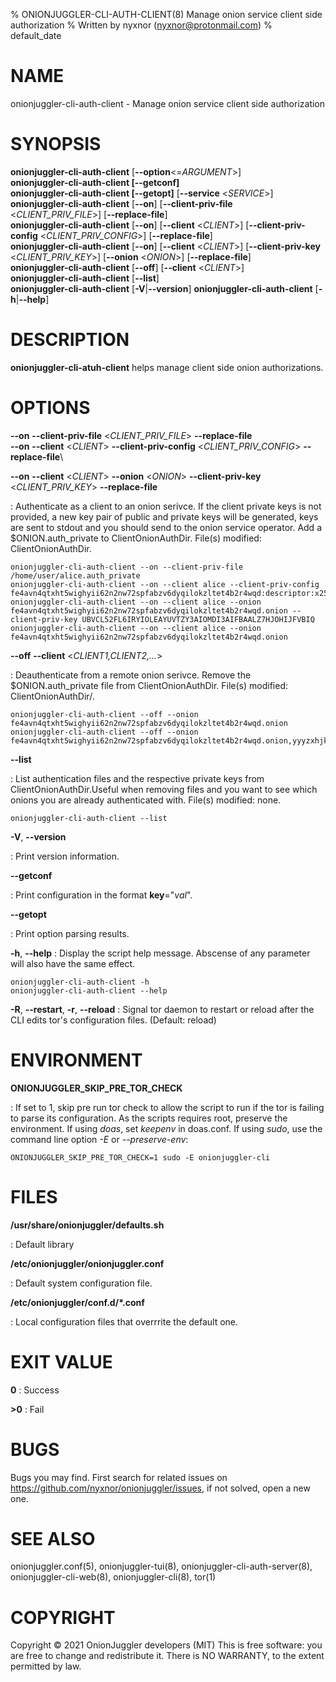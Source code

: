 % ONIONJUGGLER-CLI-AUTH-CLIENT(8) Manage onion service client side authorization
% Written by nyxnor (nyxnor@protonmail.com)
% default_date

# NAME

onionjuggler-cli-auth-client - Manage onion service client side authorization


# SYNOPSIS

**onionjuggler-cli-auth-client** [**--option**<=*ARGUMENT*>]\
**onionjuggler-cli-auth-client [--getconf]**\
**onionjuggler-cli-auth-client [--getopt]** [**--service** <*SERVICE*>]\
**onionjuggler-cli-auth-client** [**--on**] [**--client-priv-file** <*CLIENT_PRIV_FILE*>] [**--replace-file**]\
**onionjuggler-cli-auth-client** [**--on**] [**--client** <*CLIENT*>] [**--client-priv-config** <*CLIENT_PRIV_CONFIG*>] [**--replace-file**]\
**onionjuggler-cli-auth-client** [**--on**] [**--client** <*CLIENT*>] [**--client-priv-key** <*CLIENT_PRIV_KEY*>] [**--onion** <*ONION*>] [**--replace-file**]\
**onionjuggler-cli-auth-client** [**--off**] [**--client** <*CLIENT*>]\
**onionjuggler-cli-auth-client** [**--list**]\
**onionjuggler-cli-auth-client** [**-V**|**--version**]
**onionjuggler-cli-auth-client** [**-h**|**--help**]


# DESCRIPTION

**onionjuggler-cli-atuh-client** helps manage client side onion authorizations.


# OPTIONS

**--on** **--client-priv-file** <*CLIENT_PRIV_FILE*> **--replace-file**\
**--on** **--client** <*CLIENT*> **--client-priv-config** <*CLIENT_PRIV_CONFIG*> **--replace-file**\

**--on** **--client** <*CLIENT*> **--onion** <*ONION*> **--client-priv-key** <*CLIENT_PRIV_KEY*> **--replace-file**

: Authenticate as a client to an onion serivce. If the client private keys is not provided, a new key pair of public and private keys will be generated, keys are sent to stdout and you should send to the onion service operator. Add a $ONION.auth_private to ClientOnionAuthDir. File(s) modified: ClientOnionAuthDir.
```
onionjuggler-cli-auth-client --on --client-priv-file /home/user/alice.auth_private
onionjuggler-cli-auth-client --on --client alice --client-priv-config fe4avn4qtxht5wighyii62n2nw72spfabzv6dyqilokzltet4b2r4wqd:descriptor:x25519:UBVCL52FL6IRYIOLEAYUVTZY3AIOM
onionjuggler-cli-auth-client --on --client alice --onion fe4avn4qtxht5wighyii62n2nw72spfabzv6dyqilokzltet4b2r4wqd.onion --client-priv-key UBVCL52FL6IRYIOLEAYUVTZY3AIOMDI3AIFBAALZ7HJOHIJFVBIQ
onionjuggler-cli-auth-client --on --client alice --onion fe4avn4qtxht5wighyii62n2nw72spfabzv6dyqilokzltet4b2r4wqd.onion
```

**--off** **--client** <*CLIENT1,CLIENT2,...*>

: Deauthenticate from a remote onion serivce. Remove the $ONION.auth_private file from ClientOnionAuthDir. File(s) modified: ClientOnionAuthDir/.
```
onionjuggler-cli-auth-client --off --onion fe4avn4qtxht5wighyii62n2nw72spfabzv6dyqilokzltet4b2r4wqd.onion
onionjuggler-cli-auth-client --off --onion fe4avn4qtxht5wighyii62n2nw72spfabzv6dyqilokzltet4b2r4wqd.onion,yyyzxhjk6psc6ul5jnfwloamhtyh7si74b47a3k2q3pskwwxrzhsxmad.onion
```

**--list**

: List authentication files and the respective private keys from ClientOnionAuthDir.Useful when removing files and you want to see which onions you are already authenticated with.  File(s) modified: none.
```
onionjuggler-cli-auth-client --list
```

**-V**, **--version**

: Print version information.

**--getconf**

: Print configuration in the format **key**="*val*".

**--getopt**

: Print option parsing results.

**-h**, **--help**
: Display the script help message. Abscense of any parameter will also have the same effect.
```
onionjuggler-cli-auth-client -h
onionjuggler-cli-auth-client --help
```

**-R**, **--restart**, **-r**, **--reload**
: Signal tor daemon to restart or reload after the CLI edits tor's configuration files. (Default: reload)


# ENVIRONMENT

**ONIONJUGGLER_SKIP_PRE_TOR_CHECK**

: If set to 1, skip pre run tor check to allow the script to run if the tor is failing to parse its configuration. As the scripts requires root, preserve the environment. If using _doas_, set _keepenv_ in doas.conf. If using _sudo_, use the command line option _-E_ or _--preserve-env_:
```
ONIONJUGGLER_SKIP_PRE_TOR_CHECK=1 sudo -E onionjuggler-cli
```


# FILES

**/usr/share/onionjuggler/defaults.sh**

: Default library

**/etc/onionjuggler/onionjuggler.conf**

: Default system configuration file.

**/etc/onionjuggler/conf.d/\*.conf**

: Local configuration files that overrrite the default one.


# EXIT VALUE

**0**
: Success

**>0**
: Fail


# BUGS

Bugs you may find. First search for related issues on https://github.com/nyxnor/onionjuggler/issues, if not solved, open a new one.


# SEE ALSO

onionjuggler.conf(5), onionjuggler-tui(8), onionjuggler-cli-auth-server(8), onionjuggler-cli-web(8), onionjuggler-cli(8), tor(1)


# COPYRIGHT

Copyright  ©  2021  OnionJuggler developers (MIT)
This is free software: you are free to change and redistribute it.  There is NO WARRANTY, to the extent permitted by law.
